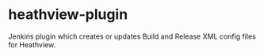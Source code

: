 # heathview-plugin
Jenkins plugin which creates or updates Build and Release XML config files for Heathview.
